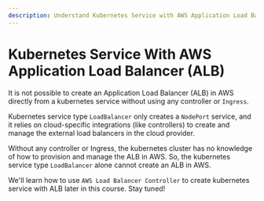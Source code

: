 ```yaml
---
description: Understand Kubernetes Service with AWS Application Load Balancer (ALB). Discover why creating an ALB in AWS directly from a Kubernetes Service requires specific controllers or Ingress.
---
```


# Kubernetes Service With AWS Application Load Balancer (ALB)

It is not possible to create an Application Load Balancer (ALB) in AWS directly from a kubernetes service without using any controller or `Ingress`.

Kubernetes service type `LoadBalancer` only creates a `NodePort` service, and it relies on cloud-specific integrations (like controllers) to create and manage the external load balancers in the cloud provider.

Without any controller or Ingress, the kubernetes cluster has no knowledge of how to provision and manage the ALB in AWS. So, the kubernetes service type `LoadBalancer` alone cannot create an ALB in AWS.

We'll learn how to use `AWS Load Balancer Controller` to create kubernetes service with ALB later in this course. Stay tuned!
